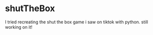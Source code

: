 # shutTheBox
I tried recreating the shut the box game i saw on tiktok with python. still working on it!
